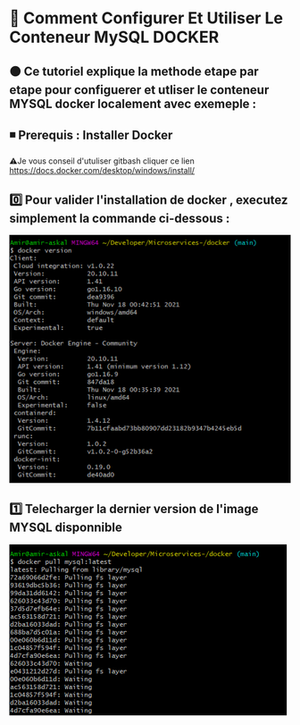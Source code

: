 # 🔖 Comment Configurer Et Utiliser Le Conteneur MySQL DOCKER

🟤 Ce tutoriel explique la methode etape par etape pour configuerer et utliser le conteneur MYSQL docker localement avec exemeple : 
--------------------------------------------------------------------------------------------------------------------------
◾ Prerequis : Installer Docker 
------------------------------
⚠️Je vous conseil d'utuliser gitbash 
cliquer ce lien https://docs.docker.com/desktop/windows/install/

0️⃣ Pour valider l'installation de docker , executez simplement la commande ci-dessous : 
----------------------------------------------------------------------------------------

![](images/1.0.PNG)

1️⃣ Telecharger la dernier version de l'image MYSQL disponnible 
----------------------------------------------------------------

![](images/1.1.PNG)




